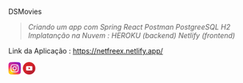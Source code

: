 DSMovies

>  *Criando um app  com 
Spring
React
Postman
PostgreeSQL
H2
Implatanção na Nuvem :
HEROKU (backend)
Netlify (frontend)*

Link da Aplicação : https://netfreex.netlify.app/




[![DevSuperior no Instagram](https://raw.githubusercontent.com/devsuperior/bds-assets/main/ds/ig-icon.png)](https://instagram.com/devsuperior.ig)
[![DevSuperior no Youtube](https://raw.githubusercontent.com/devsuperior/bds-assets/main/ds/yt-icon.png)](https://youtube.com/devsuperior)





